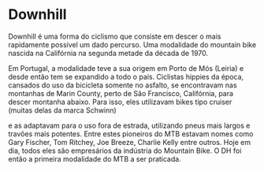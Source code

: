  
   <title>pedro</title>
 <h1>Downhill</h1> 


 
 <p>  Downhill é uma forma do ciclismo que consiste em descer o mais rapidamente possível um dado percurso.
     Uma modalidade do mountain bike nascida na Califórnia na segunda metade da década de 1970. </p>

 <p>  Em Portugal, a modalidade teve a sua origem em Porto de Mós (Leiria) e desde então tem se expandido a todo o país. 
     Ciclistas hippies da época, cansados do uso da bicicleta somente no asfalto, se encontravam nas montanhas de Marin County, perto de São Francisco, Califórnia,
     para descer montanha abaixo. Para isso, eles utilizavam bikes tipo cruiser (muitas delas da marca Schwinn) </p>
    
 <p>   e as adaptavam para o uso fora de estrada, utilizando pneus mais largos e travões mais potentes.
     Entre estes pioneiros do MTB estavam nomes como Gary Fischer, Tom Ritchey, Joe Breeze, Charlie Kelly entre outros. 
     Hoje em dia, todos eles são empresários da indústria do Mountain Bike. O DH foi então a primeira modalidade do MTB a ser praticada.</p>

 

